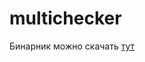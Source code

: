 # multichecker

Бинарник можно скачать [тут](https://github.com/ktigay/multichecker/releases/latest/download/multichecker)